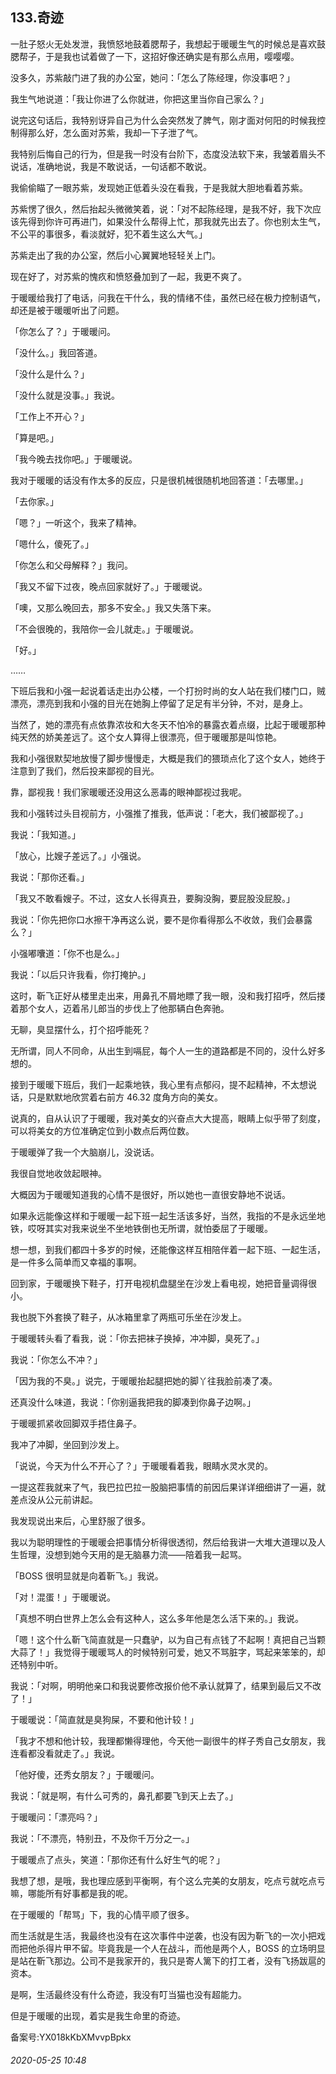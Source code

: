 ## 133.奇迹
一肚子怒火无处发泄，我愤怒地鼓着腮帮子，我想起于暖暖生气的时候总是喜欢鼓腮帮子，于是我也试着做了一下，这招好像还确实是有那么点用，嘤嘤嘤。


没多久，苏紫敲门进了我的办公室，她问：「怎么了陈经理，你没事吧？」


我生气地说道：「我让你进了么你就进，你把这里当你自己家么？」


说完这句话后，我特别讶异自己为什么会突然发了脾气，刚才面对何阳的时候我控制得那么好，怎么面对苏紫，我却一下子泄了气。


我特别后悔自己的行为，但是我一时没有台阶下，态度没法软下来，我皱着眉头不说话，准确地说，我是不敢说话，一句话都不敢说。


我偷偷瞄了一眼苏紫，发现她正低着头没在看我，于是我就大胆地看着苏紫。


苏紫愣了很久，然后抬起头微微笑着，说：「对不起陈经理，是我不好，我下次应该先得到你许可再进门，如果没什么帮得上忙，那我就先出去了。你也别太生气，不公平的事很多，看淡就好，犯不着生这么大气。」


苏紫走出了我的办公室，然后小心翼翼地轻轻关上门。


现在好了，对苏紫的愧疚和愤怒叠加到了一起，我更不爽了。


于暖暖给我打了电话，问我在干什么，我的情绪不佳，虽然已经在极力控制语气，却还是被于暖暖听出了问题。


「你怎么了？」于暖暖问。


「没什么。」我回答道。


「没什么是什么？」


「没什么就是没事。」我说。


「工作上不开心？」


「算是吧。」


「我今晚去找你吧。」于暖暖说。


我对于暖暖的话没有作太多的反应，只是很机械很随机地回答道：「去哪里。」


「去你家。」


「嗯？」一听这个，我来了精神。


「嗯什么，傻死了。」


「你怎么和父母解释？」我问。


「我又不留下过夜，晚点回家就好了。」于暖暖说。


「噢，又那么晚回去，那多不安全。」我又失落下来。


「不会很晚的，我陪你一会儿就走。」于暖暖说。


「好。」


……


下班后我和小强一起说着话走出办公楼，一个打扮时尚的女人站在我们楼门口，贼漂亮，漂亮到我和小强的目光在她胸上停留了足足有半分钟，不对，是身上。


当然了，她的漂亮有点依靠浓妆和大冬天不怕冷的暴露衣着点缀，比起于暖暖那种纯天然的娇美差远了。这个女人算得上很漂亮，但于暖暖那是叫惊艳。


我和小强很默契地放慢了脚步慢慢走，大概是我们的猥琐点化了这个女人，她终于注意到了我们，然后投来鄙视的目光。


靠，鄙视我！我们家暖暖还没用这么恶毒的眼神鄙视过我呢。


我和小强转过头目视前方，小强推了推我，低声说：「老大，我们被鄙视了。」


我说：「我知道。」


「放心，比嫂子差远了。」小强说。


我说：「那你还看。」


「我又不敢看嫂子。不过，这女人长得真丑，要胸没胸，要屁股没屁股。」


我说：「你先把你口水擦干净再这么说，要不是你看得那么不收敛，我们会暴露么？」


小强嘟囔道：「你不也是么。」


我说：「以后只许我看，你打掩护。」


这时，靳飞正好从楼里走出来，用鼻孔不屑地瞟了我一眼，没和我打招呼，然后搂着那个女人，迈着吊儿郎当的步伐上了他那辆白色奔驰。


无聊，臭显摆什么，打个招呼能死？


无所谓，同人不同命，从出生到嗝屁，每个人一生的道路都是不同的，没什么好多想的。


接到于暖暖下班后，我们一起乘地铁，我心里有点郁闷，提不起精神，不太想说话，只是默默地欣赏着右前方 46.32 度角方向的美女。


说真的，自从认识了于暖暖，我对美女的兴奋点大大提高，眼睛上似乎带了刻度，可以将美女的方位准确定位到小数点后两位数。


于暖暖弹了我一个大脑崩儿，没说话。


我很自觉地收敛起眼神。


大概因为于暖暖知道我的心情不是很好，所以她也一直很安静地不说话。


如果永远能像这样和于暖暖一起下班一起生活该多好，当然，我指的不是永远坐地铁，哎呀其实对我来说坐不坐地铁倒也无所谓，就怕委屈了于暖暖。


想一想，到我们都四十多岁的时候，还能像这样互相陪伴着一起下班、一起生活，是一件多么简单而又幸福的事啊。


回到家，于暖暖换下鞋子，打开电视机盘腿坐在沙发上看电视，她把音量调得很小。


我也脱下外套换了鞋子，从冰箱里拿了两瓶可乐坐在沙发上。


于暖暖转头看了看我，说：「你去把袜子换掉，冲冲脚，臭死了。」


我说：「你怎么不冲？」


「因为我的不臭。」说完，于暖暖抬起腿把她的脚丫往我脸前凑了凑。


还真没什么味道，我说：「你别逼我把我的脚凑到你鼻子边啊。」


于暖暖抓紧收回脚双手捂住鼻子。


我冲了冲脚，坐回到沙发上。


「说说，今天为什么不开心了？」于暖暖看着我，眼睛水灵水灵的。


一提这茬我就来了气，我巴拉巴拉一股脑把事情的前因后果详详细细讲了一遍，就差点没从公元前讲起。


我发现说出来后，心里舒服了很多。


我以为聪明理性的于暖暖会把事情分析得很透彻，然后给我讲一大堆大道理以及人生哲理，没想到她今天用的是无脑暴力流——陪着我一起骂。


「BOSS 很明显就是向着靳飞。」我说。


「对！混蛋！」于暖暖说。


「真想不明白世界上怎么会有这种人，这么多年他是怎么活下来的。」我说。


「嗯！这个什么靳飞简直就是一只蠢驴，以为自己有点钱了不起啊！真把自己当颗大蒜了！」我觉得于暖暖骂人的时候特别可爱，她又不骂脏字，骂起来笨笨的，却还特别中听。


我说：「对啊，明明他亲口和我说要修改报价他不承认就算了，结果到最后又不改了！」


于暖暖说：「简直就是臭狗屎，不要和他计较！」


「我才不想和他计较，我理都懒得理他，今天他一副很牛的样子秀自己女朋友，我连看都没看就走了。」我说。


「他好傻，还秀女朋友？」于暖暖问。


我说：「就是啊，有什么可秀的，鼻孔都要飞到天上去了。」


于暖暖问：「漂亮吗？」


我说：「不漂亮，特别丑，不及你千万分之一。」


于暖暖点了点头，笑道：「那你还有什么好生气的呢？」


我想了想，是哦，我也理应感到平衡啊，有个这么完美的女朋友，吃点亏就吃点亏嘛，哪能所有好事都是我的呢。


在于暖暖的「帮骂」下，我的心情平顺了很多。


而生活就是生活，我最终也没有在这次事件中逆袭，也没有因为靳飞的一次小把戏而把他杀得片甲不留。毕竟我是一个人在战斗，而他是两个人，BOSS 的立场明显是站在靳飞那边。公司不是我家开的，我只是寄人篱下的打工者，没有飞扬跋扈的资本。


是啊，生活最终没有什么奇迹，我没有叮当猫也没有超能力。


但是于暖暖的出现，着实是我生命里的奇迹。


备案号:YX018kKbXMvvpBpkx


###### 2020-05-25 10:48
